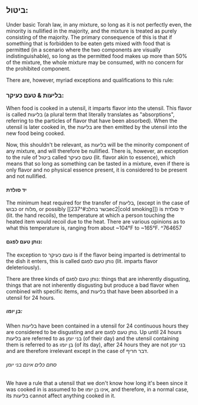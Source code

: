 ## ביטול:
Under basic Torah law, in any mixture, so long as it is not perfectly even, the minority is nullified in the majority, and the mixture is treated as purely consisting of the majority. The primary consequence of this is that if something that is forbidden to be eaten gets mixed with food that is permitted (in a scenario where the two components are visually indistinguishable), so long as the permitted food makes up more than 50% of the mixture, the whole mixture may be consumed, with no concern for the prohibited component.

There are, however, myriad exceptions and qualifications to this rule:

### בליעות & טעם כעיקר:
When food is cooked in a utensil, it imparts flavor into the utensil. This flavor is called בליעות (a plural term that literally translates as "absorptions", referring to the particles of flavor that have been absorbed). When the utensil is later cooked in, the בליעות are then emitted by the utensil into the new food being cooked. 

Now, this shouldn't be relevant, as בליעות will be the minority component of any mixture, and will therefore be nullified. There is, however, an exception to the rule of ביטול called טעם כעיקר (lit. flavor akin to essence), which means that so long as something can be tasted in a mixture, even if there is only flavor and no physical essence present, it is considered to be present and not nullified.

#### יד סולדת
The minimum heat required for the transfer of בליעות, (except in the case of כבוש or מלוח, or possibly [[בשר בחלב#^237ec2|cold smoking]]) is יד סולדת (lit. the hand recoils), the temperature at which a person touching the heated item would recoil due to the heat. There are various opinions as to what this temperature is, ranging from about ~104°F to ~165°F. ^764657
#### נותן טעם לפגם:
The exception to טעם כעיקר is if the flavor being imparted is detrimental to the dish it enters, this is called נותן טעם לפגם (lit. imparts flavor deleteriously).

There are three kinds of נותן טעם לפגם: things that are inherently disgusting, things that are not inherently disgusting but produce a bad flavor when combined with specific items, and בליעות that have been absorbed in a utensil for 24 hours.
##### בן יומו:
When בליעות have been contained in a utensil for 24 continuous hours they are considered to be disgusting and are נותן טעם לפגם. Up until 24 hours בליעות are referred to as  בני יומן (of their day) and the utensil containing them is referred to as בן יומו (of its day), after 24 hours they are not בני יומן and are therefore irrelevant except in the case of דבר חריף.

###### סתם כלים אינם בני יומן
We have a rule that a utensil that we don't know how long it's been since it was cooked in is assumed to be אינו בן יומו, and therefore, in a normal case, its בליעות cannot affect anything cooked in it.